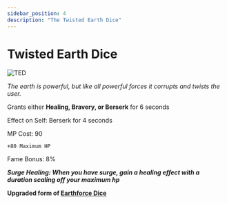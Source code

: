 ```yaml
---
sidebar_position: 4
description: "The Twisted Earth Dice"
---
```


# Twisted Earth Dice

![TED](https://vwiki.valorserver.com/api/item/picture/twisted%20earth%20dice)

<i>The earth is powerful, but like all powerful forces it corrupts and twists the user.</i>

Grants either **Healing, Bravery, or Berserk** for 6 seconds

Effect on Self: Berserk for 4 seconds

MP Cost: 90

    +80 Maximum HP

Fame Bonus: 8%

***Surge Healing: When you have surge, gain a healing effect with a duration scaling off your maximum hp***

**Upgraded form of [Earthforce Dice](https://wiki.valorserver.com/docs/items/abilities/dice/ut/earthforce_dice)**
